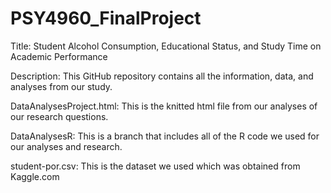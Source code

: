 # PSY4960_FinalProject

Title: Student Alcohol Consumption, Educational Status, and Study Time on Academic Performance

Description: This GitHub repository contains all the information, data, and analyses from our study. 

DataAnalysesProject.html: This is the knitted html file from our analyses of our research questions. 

DataAnalysesR: This is a branch that includes all of the R code we used for our analyses and research. 

student-por.csv: This is the dataset we used which was obtained from Kaggle.com
